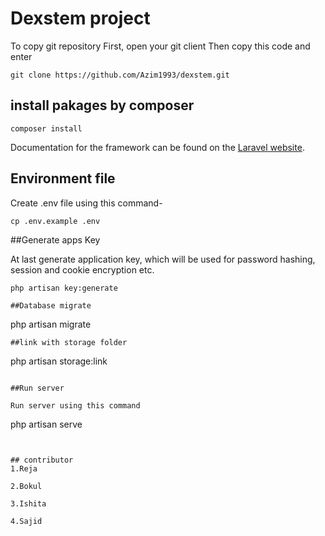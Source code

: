 # Dexstem project 

To copy git repository 
First, open your git client
Then copy this code and enter
```
git clone https://github.com/Azim1993/dexstem.git
```


## install pakages by composer 

```
composer install
```

Documentation for the framework can be found on the [Laravel website](http://laravel.com/docs).

## Environment file

Create .env file using this command-
```
cp .env.example .env
```

##Generate apps Key

At last generate application key, which will be used for password hashing, session and cookie encryption etc.

```
php artisan key:generate
```
```
##Database migrate 

```
php artisan migrate 
```
##link with storage folder

```
php artisan storage:link 
```

##Run server

Run server using this command
```
php artisan serve
```


## contributor
1.Reja

2.Bokul

3.Ishita

4.Sajid



